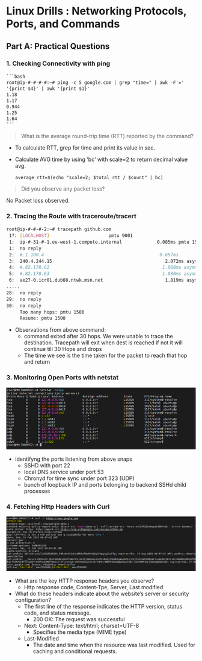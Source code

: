 # Linux Drills : Networking Protocols, Ports, and Commands

## Part A: Practical Questions


### 1. Checking Connectivity with ping
    
    ```bash
    root@ip-#-#-#-#:~# ping -c 5 google.com | grep "time=" | awk -F'=' '{print $4}' | awk '{print $1}'
    1.18
    1.17
    0.944
    1.25
    1.64
    ```
> What is the average round-trip time (RTT) reported by the command?

* To calculate RTT, grep for time and print its value in sec.
* Calculate AVG time by using 'bc' with scale=2 to return decimal value avg.
  
      average_rtt=$(echo "scale=2; $total_rtt / $count" | bc)


>Did you observe any packet loss?

No Packet loss observed.

### 2. Tracing the Route with traceroute/tracert

``` bash
root@ip-#-#-#-2:~# tracepath github.com
 1?: [LOCALHOST]                      pmtu 9001
 1:  ip-#-31-#-1.eu-west-1.compute.internal             0.085ms pmtu 1500
 1:  no reply
 2:  #.1.100.4                                           0.687ms
 3:  240.4.244.15                                          2.072ms asymm  5
 4:  #.82.178.62                                          1.088ms asymm  7
 5:  #.82.178.63                                          1.080ms asymm  7
 6:  ae27-0.icr01.dub08.ntwk.msn.net                       1.819ms asymm  7
.....
28:  no reply
29:  no reply
30:  no reply
     Too many hops: pmtu 1500
     Resume: pmtu 1500
```

* Observations from above command:
  *  command exited after 30 hops. We were unable to trace the destination. Tracepath will exit when dest is reached if not it will continue till 30 Hops and drops
  *  The time we see is the time taken for the packet to reach that hop and return

### 3. Monitoring Open Ports with netstat

![alt text](Netstat.PNG)

* identifyng the ports listening from above snaps
  * SSHD with port 22
  * local DNS service under port 53
  * Chronyd for time sync under port 323 (UDP)
  * bunch of loopback IP and ports belonging to backend SSHd child processes

### 4. Fetching Http Headers with Curl

![alt text](CURL.PNG)

* What are the key HTTP response headers you observe?
  * Http response code, Content-Tpe, Server, Last modified 
* What do these headers indicate about the website’s server or security configuration?
  * The first line of the response indicates the HTTP version, status code, and status message.
    * 200 OK: The request was successful
  * Next: Content-Type: text/html; charset=UTF-8
    *  Specifies the media type (MIME type) 
   *  Last-Modified
      * The date and time when the resource was last modified. Used for caching and conditional requests.
